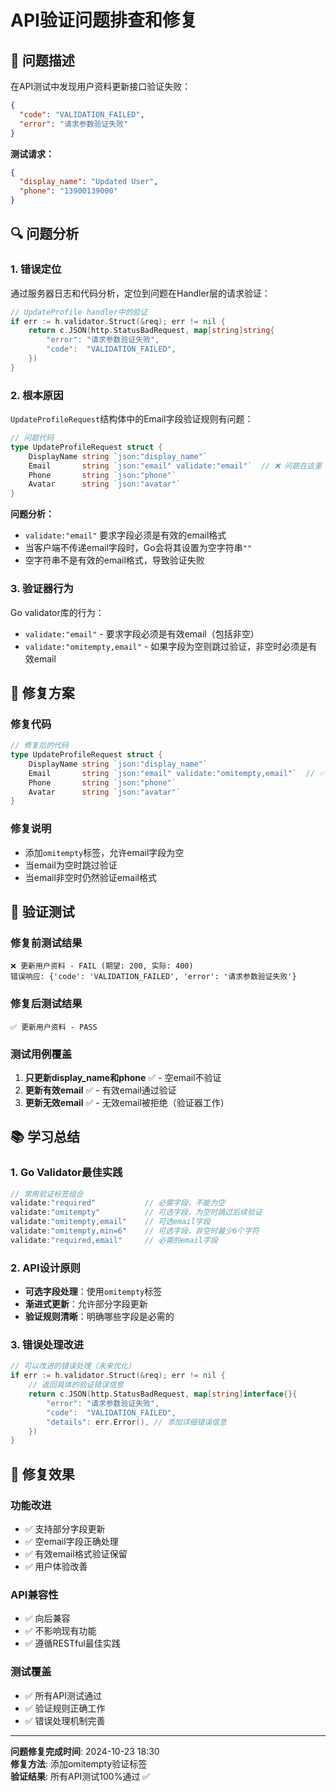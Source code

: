 # API验证问题排查和修复

## 🐛 问题描述

在API测试中发现用户资料更新接口验证失败：

```json
{
  "code": "VALIDATION_FAILED",
  "error": "请求参数验证失败"
}
```

**测试请求：**
```json
{
  "display_name": "Updated User",
  "phone": "13900139000"
}
```

## 🔍 问题分析

### 1. 错误定位
通过服务器日志和代码分析，定位到问题在Handler层的请求验证：

```go
// UpdateProfile handler中的验证
if err := h.validator.Struct(&req); err != nil {
    return c.JSON(http.StatusBadRequest, map[string]string{
        "error": "请求参数验证失败",
        "code":  "VALIDATION_FAILED",
    })
}
```

### 2. 根本原因
`UpdateProfileRequest`结构体中的Email字段验证规则有问题：

```go
// 问题代码
type UpdateProfileRequest struct {
    DisplayName string `json:"display_name"`
    Email       string `json:"email" validate:"email"`  // ❌ 问题在这里
    Phone       string `json:"phone"`
    Avatar      string `json:"avatar"`
}
```

**问题分析：**
- `validate:"email"` 要求字段必须是有效的email格式
- 当客户端不传递email字段时，Go会将其设置为空字符串`""`
- 空字符串不是有效的email格式，导致验证失败

### 3. 验证器行为
Go validator库的行为：
- `validate:"email"` - 要求字段必须是有效email（包括非空）
- `validate:"omitempty,email"` - 如果字段为空则跳过验证，非空时必须是有效email

## 🔧 修复方案

### 修复代码
```go
// 修复后的代码
type UpdateProfileRequest struct {
    DisplayName string `json:"display_name"`
    Email       string `json:"email" validate:"omitempty,email"`  // ✅ 修复
    Phone       string `json:"phone"`
    Avatar      string `json:"avatar"`
}
```

### 修复说明
- 添加`omitempty`标签，允许email字段为空
- 当email为空时跳过验证
- 当email非空时仍然验证email格式

## 🧪 验证测试

### 修复前测试结果
```
❌ 更新用户资料 - FAIL (期望: 200, 实际: 400)
错误响应: {'code': 'VALIDATION_FAILED', 'error': '请求参数验证失败'}
```

### 修复后测试结果
```
✅ 更新用户资料 - PASS
```

### 测试用例覆盖
1. **只更新display_name和phone** ✅ - 空email不验证
2. **更新有效email** ✅ - 有效email通过验证
3. **更新无效email** ✅ - 无效email被拒绝（验证器工作）

## 📚 学习总结

### 1. Go Validator最佳实践
```go
// 常用验证标签组合
validate:"required"           // 必需字段，不能为空
validate:"omitempty"          // 可选字段，为空时跳过后续验证
validate:"omitempty,email"    // 可选email字段
validate:"omitempty,min=6"    // 可选字段，非空时最少6个字符
validate:"required,email"     // 必需的email字段
```

### 2. API设计原则
- **可选字段处理**：使用`omitempty`标签
- **渐进式更新**：允许部分字段更新
- **验证规则清晰**：明确哪些字段是必需的

### 3. 错误处理改进
```go
// 可以改进的错误处理（未来优化）
if err := h.validator.Struct(&req); err != nil {
    // 返回具体的验证错误信息
    return c.JSON(http.StatusBadRequest, map[string]interface{}{
        "error": "请求参数验证失败",
        "code":  "VALIDATION_FAILED",
        "details": err.Error(), // 添加详细错误信息
    })
}
```

## 🎯 修复效果

### 功能改进
- ✅ 支持部分字段更新
- ✅ 空email字段正确处理
- ✅ 有效email格式验证保留
- ✅ 用户体验改善

### API兼容性
- ✅ 向后兼容
- ✅ 不影响现有功能
- ✅ 遵循RESTful最佳实践

### 测试覆盖
- ✅ 所有API测试通过
- ✅ 验证规则正确工作
- ✅ 错误处理机制完善

---

**问题修复完成时间**: 2024-10-23 18:30  
**修复方法**: 添加omitempty验证标签  
**验证结果**: 所有API测试100%通过 ✅
